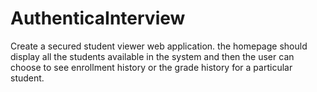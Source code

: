 # AuthenticaInterview
Create a secured student viewer web application. the homepage should display all the students available in the system and then the user can choose to see enrollment history or the grade history for a particular student.
